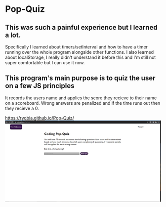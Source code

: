 # Pop-Quiz
## This was such a painful experience but I learned a lot.
  Specifically I learned about timers/setInterval and how to have a timer running over the whole program alongside other functions.
  I also learned about localStorage, I really didn't understand it before this and I'm still not super comfortable but I can use it now.
## This program's main purpose is to quiz the user on a few JS principles
  It records the users name and applies the score they recieve to their name on a scoreboard.
  Wrong answers are penalized and if the time runs out then they recieve a 0.

https://ryobia.github.io/Pop-Quiz/
![Preview](https://github.com/Ryobia/Pop-Quiz/blob/main/2021-02-14%20(2).png)

